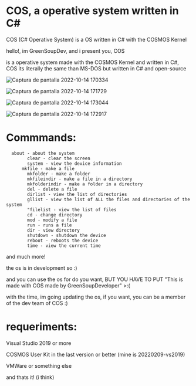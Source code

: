 # COS, a operative system written in C#
COS (C# Operative System) is a OS written in C# with the COSMOS Kernel

hello!, im GreenSoupDev, and i present you, COS

is a operative system made with the COSMOS Kernel and written in C#, COS its literally the same than MS-DOS but written in C# and open-source

![Captura de pantalla 2022-10-14 170334](https://user-images.githubusercontent.com/109924369/195947573-c863ff99-6468-42f8-8e53-6081d1840251.png)

![Captura de pantalla 2022-10-14 171729](https://user-images.githubusercontent.com/109924369/195947463-1d88369a-e711-4d1d-89a8-4716b4900a2a.png)

![Captura de pantalla 2022-10-14 173044](https://user-images.githubusercontent.com/109924369/195947480-6bbeffce-8972-440d-b0b8-9e32b586bb85.png)

![Captura de pantalla 2022-10-14 172917](https://user-images.githubusercontent.com/109924369/195947484-c8577963-8109-4369-aa3c-9bd0df42a1b7.png)

# Commmands:

      about - about the system
			clear - clear the screen
			system - view the device information
		  mkfile - make a file
			mkfolder - make a folder
			mkfileindir - make a file in a directory
			mkfolderindir - make a folder in a directory
			del - delete a file
			dirlist - view the list of directories
			gllist - view the list of ALL the files and directories of the system
			"filelist - view the list of files
			cd - change directory
			mod - modify a file
			run - runs a file
			dir - view directory
			shutdown - shutdown the device
			reboot - reboots the device
			time - view the current time
	
and much more!

the os is in development so :)

and you can use the os for do you want, BUT YOU HAVE TO PUT "This is made with COS made by GreenSoupDeveloper" >:(

with the time, im going updating the os, if you want, you can be a member of the dev team of COS :)

# requeriments:

Visual Studio 2019 or more

COSMOS User Kit in the last version or better (mine is 20220209-vs2019)

VMWare or something else

and thats it! (i think)
